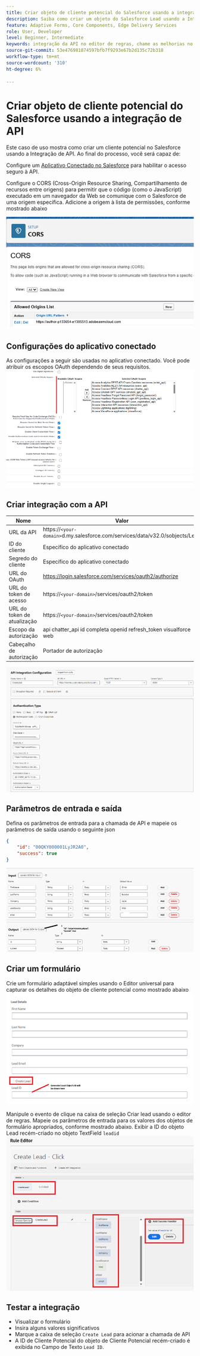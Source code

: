 ```yaml
---
title: Criar objeto de cliente potencial do Salesforce usando a integração de API
description: Saiba como criar um objeto do Salesforce Lead usando a Integração de API.
feature: Adaptive Forms, Core Components, Edge Delivery Services
role: User, Developer
level: Beginner, Intermediate
keywords: integração da API no editor de regras, chame as melhorias no serviço
source-git-commit: 53e476981874597bfb7f9293e67b2d135c72b318
workflow-type: tm+mt
source-wordcount: '310'
ht-degree: 6%

---
```


# Criar objeto de cliente potencial do Salesforce usando a integração de API

Este caso de uso mostra como criar um cliente potencial no Salesforce usando a Integração de API. Ao final do processo, você será capaz de:

Configure um [Aplicativo Conectado no Salesforce](https://help.salesforce.com/s/articleView?id=platform.ev_relay_create_connected_app.htm&type=5) para habilitar o acesso seguro à API.

Configure o CORS (Cross-Origin Resource Sharing, Compartilhamento de recursos entre origens) para permitir que o código (como o JavaScript) executado em um navegador da Web se comunique com o Salesforce de uma origem específica. Adicione a origem à lista de permissões, conforme mostrado abaixo

![cors](assets/salesforce-cors.png)

## Configurações do aplicativo conectado

As configurações a seguir são usadas no aplicativo conectado. Você pode atribuir os escopos OAuth dependendo de seus requisitos.
![configurações-do-aplicativo-conectado](assets/salesforce-connected-app-settings.png)

## Criar integração com a API

| Nome | Valor |
|--------------------------------|------------------|
| URL da API | https://`<your-domain>`d.my.salesforce.com/services/data/v32.0/sobjects/Lead |
| ID do cliente | Específico do aplicativo conectado |
| Segredo do cliente | Específico do aplicativo conectado |
| URL do OAuth | https://login.salesforce.com/services/oauth2/authorize |
| URL do token de acesso | https://`<your-domain>`/services/oauth2/token |
| URL do token de atualização | https://`<your-domain>`/services/oauth2/token |
| Escopo da autorização | api chatter_api id completa openid refresh_token visualforce web |
| Cabeçalho de autorização | Portador de autorização |

![api-integration](assets/salesforce-api-integration-create-lead.png)

## Parâmetros de entrada e saída

Defina os parâmetros de entrada para a chamada de API e mapeie os parâmetros de saída usando o seguinte json

```json
{
    "id": "00QKY000001LyJR2A0",
    "success": true
}
```

![entrada-saída](assets/create-lead-api-integration-input-output.png)

## Criar um formulário

Crie um formulário adaptável simples usando o Editor universal para capturar os detalhes do objeto de cliente potencial como mostrado abaixo
![formulário-objeto-lead](assets/create-lead.png)

Manipule o evento de clique na caixa de seleção Criar lead usando o editor de regras. Mapeie os parâmetros de entrada para os valores dos objetos de formulário apropriados, conforme mostrado abaixo. Exibir a ID do objeto Lead recém-criado no objeto TextField `leadid`
![editor de regras](assets/create-leade-rule-editor.png)

## Testar a integração

- Visualizar o formulário
- Insira alguns valores significativos
- Marque a caixa de seleção `Create Lead` para acionar a chamada de API
- A ID de Cliente Potencial do objeto de Cliente Potencial recém-criado é exibida no Campo de Texto `Lead ID`.